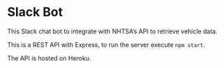 # Slack Bot

This Slack chat bot to integrate with NHTSA’s API to retrieve vehicle data.

This is a REST API with Express, to run the server execute `npm start`.

The API is hosted on Heroku.
